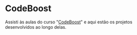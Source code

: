 # CodeBoost

Assisti às aulas do curso "[CodeBoost](https://codeboost.com.br/)" e aqui estão os projetos desenvolvidos ao longo delas.